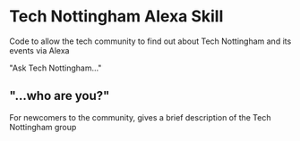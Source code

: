 # Tech Nottingham Alexa Skill
Code to allow the tech community to find out about Tech Nottingham and its events via Alexa

"Ask Tech Nottingham..."

## "...who are you?"

For newcomers to the community, gives a brief description of the Tech Nottingham group
